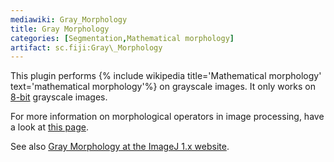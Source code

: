 ```yaml
---
mediawiki: Gray_Morphology
title: Gray Morphology
categories: [Segmentation,Mathematical morphology]
artifact: sc.fiji:Gray\_Morphology
---
```


This plugin performs {% include wikipedia title='Mathematical morphology' text='mathematical morphology'%} on grayscale images. It only works on [8-bit](8-bit) grayscale images.

For more information on morphological operators in image processing, have a look at [this page](http://homepages.inf.ed.ac.uk/rbf/HIPR2/matmorph.htm).

See also [Gray Morphology at the ImageJ 1.x website](/ij/plugins/gray-morphology.html).

  
